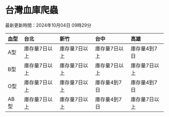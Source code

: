 # 台灣血庫爬蟲

最新更新時間：2024年10月04日 09時29分

| 血型   | 台北      | 新竹      | 台中      | 高雄      |
|:-----|:--------|:--------|:--------|:--------|
| A型   | 庫存量7日以上 | 庫存量7日以上 | 庫存量7日以上 | 庫存量4到7日 |
| B型   | 庫存量7日以上 | 庫存量7日以上 | 庫存量7日以上 | 庫存量7日以上 |
| O型   | 庫存量7日以上 | 庫存量7日以上 | 庫存量4到7日 | 庫存量4到7日 |
| AB型  | 庫存量7日以上 | 庫存量7日以上 | 庫存量4到7日 | 庫存量7日以上 |